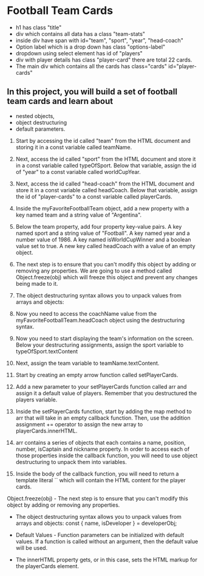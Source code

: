 # Football Team Cards

- h1 has class "title"
- div which contains all data has a class "team-stats"
- inside div have span with id="team", "sport", "year", "head-coach"
- Option label which is a drop down has class "options-label"
- dropdown using select element has id of "players"
- div with player details has class "player-card" there are total 22 cards.
- The main div which contains all the cards has class="cards" id="player-cards"

## In this project, you will build a set of football team cards and learn about

- nested objects,
- object destructuring
- default parameters.

1. Start by accessing the id called "team" from the HTML document and storing it in a const variable called teamName.
<!-- <p>Team: <span id="team"></span></p> -->

2. Next, access the id called "sport" from the HTML document and store it in a const variable called typeOfSport. Below that variable, assign the id of "year" to a const variable called worldCupYear.
<!--  <p>Sport: <span id="sport"></span></p>
        <p>Year: <span id="year"></span></p> -->
3. Next, access the id called "head-coach" from the HTML document and store it in a const variable called headCoach. Below that variable, assign the id of "player-cards" to a const variable called playerCards.

4. Inside the myFavoriteFootballTeam object, add a new property with a key named team and a string value of "Argentina".

5. Below the team property, add four property key-value pairs.
   A key named sport and a string value of "Football".
   A key named year and a number value of 1986.
   A key named isWorldCupWinner and a boolean value set to true.
   A new key called headCoach with a value of an empty object.

6. The next step is to ensure that you can't modify this object by adding or removing any properties. We are going to use a method called Object.freeze(obj) which will freeze this object and prevent any changes being made to it.

7. The object destructuring syntax allows you to unpack values from arrays and objects:

8. Now you need to access the coachName value from the myFavoriteFootballTeam.headCoach object using the destructuring syntax.

9. Now you need to start displaying the team's information on the screen.
   Below your destructuring assignments, assign the sport variable to typeOfSport.textContent

10. Next, assign the team variable to teamName.textContent.

11. Start by creating an empty arrow function called setPlayerCards.

12. Add a new parameter to your setPlayerCards function called arr and assign it a default value of players. Remember that you destructured the players variable.

13. Inside the setPlayerCards function, start by adding the map method to arr that will take in an empty callback function. Then, use the addition assignment += operator to assign the new array to playerCards.innerHTML.

14. arr contains a series of objects that each contains a name, position, number, isCaptain and nickname property. In order to access each of those properties inside the callback function, you will need to use object destructuring to unpack them into variables.

15. Inside the body of the callback function, you will need to return a template literal `` which will contain the HTML content for the player cards.

<!-- Notes -->

Object.freeze(obj) - The next step is to ensure that you can't modify this object by adding or removing any properties.

- The object destructuring syntax allows you to unpack values from arrays and objects: const { name, isDeveloper } = developerObj;

- Default Values - Function parameters can be initialized with default values. If a function is called without an argument, then the default value will be used.

- The innerHTML property gets, or in this case, sets the HTML markup for the playerCards element.
